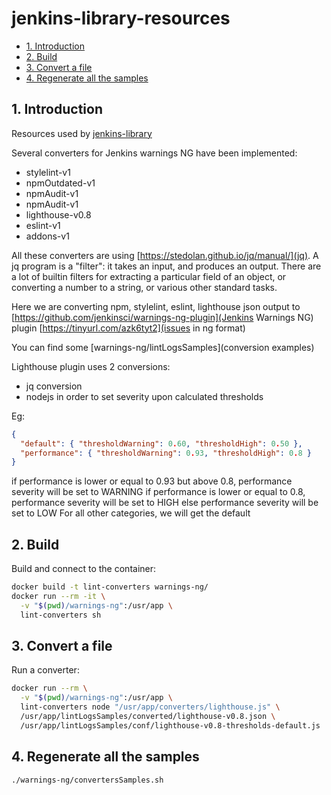 # jenkins-library-resources

- [1. Introduction](#1-introduction)
- [2. Build](#2-build)
- [3. Convert a file](#3-convert-a-file)
- [4. Regenerate all the samples](#4-regenerate-all-the-samples)

## 1. Introduction

Resources used by [jenkins-library](https://github.com/fchastanet/jenkins-library)

Several converters for Jenkins warnings NG have been implemented:

- stylelint-v1
- npmOutdated-v1
- npmAudit-v1
- npmAudit-v1
- lighthouse-v0.8
- eslint-v1
- addons-v1

All these converters are using [https://stedolan.github.io/jq/manual/](jq).
A jq program is a "filter": it takes an input, and produces an output. There
are a lot of builtin filters for extracting a particular field of an object,
or converting a number to a string, or various other standard tasks.

Here we are converting npm, stylelint, eslint, lighthouse json output
to [https://github.com/jenkinsci/warnings-ng-plugin](Jenkins Warnings NG) plugin
[https://tinyurl.com/azk6tyt2](issues in ng format)

You can find some [warnings-ng/lintLogsSamples](conversion examples)

Lighthouse plugin uses 2 conversions:

- jq conversion
- nodejs in order to set severity upon calculated thresholds

Eg:

```json
{ 
  "default": { "thresholdWarning": 0.60, "thresholdHigh": 0.50 },
  "performance": { "thresholdWarning": 0.93, "thresholdHigh": 0.8 }
}
```

if performance is lower or equal to 0.93 but above 0.8, performance severity
will be set to WARNING if performance is lower or equal to 0.8, performance
severity will be set to HIGH
else performance severity will be set to LOW
For all other categories, we will get the default

## 2. Build

Build and connect to the container:

```bash
docker build -t lint-converters warnings-ng/
docker run --rm -it \
  -v "$(pwd)/warnings-ng":/usr/app \
  lint-converters sh
```

## 3. Convert a file

Run a converter:

```bash
docker run --rm \
  -v "$(pwd)/warnings-ng":/usr/app \
  lint-converters node "/usr/app/converters/lighthouse.js" \
  /usr/app/lintLogsSamples/converted/lighthouse-v0.8.json \
  /usr/app/lintLogsSamples/conf/lighthouse-v0.8-thresholds-default.js
```

## 4. Regenerate all the samples

```bash
./warnings-ng/convertersSamples.sh
```
